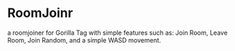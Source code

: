 # RoomJoinr
a roomjoiner for Gorilla Tag with simple features such as: Join Room, Leave Room, Join Random, and a simple WASD movement.
